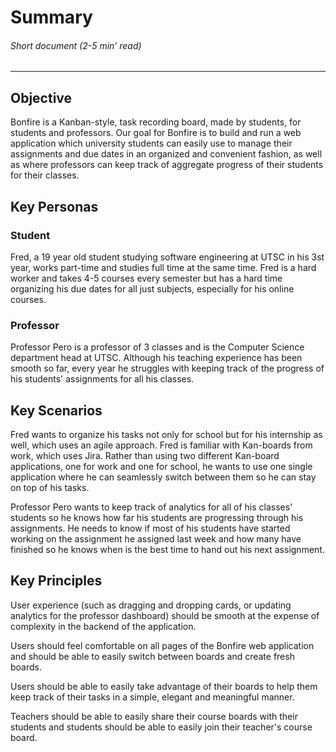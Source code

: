 
# Summary
###### *Short document (2-5 min’ read)*
<hr>

## Objective

Bonfire is a Kanban-style, task recording board, made by students, for students and professors. Our goal for Bonfire is to build and run a web application which university students can easily use to manage their assignments and due dates in an organized and convenient fashion, as well as where professors can keep track of aggregate progress of their students for their classes.


## Key Personas

### Student

Fred, a 19 year old student studying software engineering at UTSC in his 3st year, works part-time and studies full time at the same time. Fred is a hard worker and takes 4-5 courses every semester but has a hard time organizing his due dates for all just subjects, especially for his online courses.

### Professor

Professor Pero is a professor of 3 classes and is the Computer Science department head at UTSC. Although his teaching experience has been smooth so far, every year he struggles with keeping track of the progress of his students' assignments for all his classes.


## Key Scenarios

Fred wants to organize his tasks not only for school but for his internship as well, which uses an agile approach. Fred is familiar with Kan-boards from work, which uses Jira. Rather than using two different Kan-board applications, one for work and one for school, he wants to use one single application where he can seamlessly switch between them so he can stay on top of his tasks.

Professor Pero wants to keep track of analytics for all of his classes' students so he knows how far his students are progressing through his assignments. He needs to know if most of his students have started working on the assignment he assigned last week and how many have finished so he knows when is the best time to hand out his next assignment.


## Key Principles

User experience (such as dragging and dropping cards, or updating analytics for the professor dashboard) should be smooth at the expense of complexity in the backend of the application.

Users should feel comfortable on all pages of the Bonfire web application and should be able to easily switch between boards and create fresh boards.

Users should be able to easily take advantage of their boards to help them keep track of their tasks in a simple, elegant and meaningful manner.

Teachers should be able to easily share their course boards with their students and students should be able to easily join their teacher's course board.
